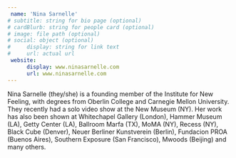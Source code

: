 ```yaml
---
 name: 'Nina Sarnelle'
# subtitle: string for bio page (optional)
# cardBlurb: string for people card (optional)
# image: file path (optional)
# social: object (optional)
#     display: string for link text
#     url: actual url 
 website: 
      display: www.ninasarnelle.com
      url: www.ninasarnelle.com
---
```


Nina Sarnelle (they/she) is a founding member of the Institute for New Feeling, with degrees from Oberlin College and Carnegie Mellon University. They recently had a solo video show at the New Museum (NY). Her work has also been shown at Whitechapel Gallery (London), Hammer Museum (LA), Getty Center (LA), Ballroom Marfa (TX), MoMA (NY), Recess (NY), Black Cube (Denver), Neuer Berliner Kunstverein (Berlin), Fundacion PROA (Buenos Aires), Southern Exposure (San Francisco), Mwoods (Beijing) and many others.
